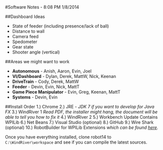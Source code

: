 #Software Notes - 8:08 PM 1/8/2014

##Dashboard Ideas
* State of feeder (including presence/lack of ball)
* Distance to wall
* Camera feed
* Spedometer
* Gear state
* Shooter angle (vertical)

##Areas we might want to work

* **Autonomous** - Anish, Aaron, Evin, Joel
* **VI/Dashboard** - Dylan, Derek, MattW, Nick, Keenan
* **DriveTrain** - Cody, Derek, MattW
* **Feeder** - Devin, Evin, Nick, MattT
* **Game Piece Manipulator** - Evin, Greg, Keenan, MattT
* **Systems** - Devin, Evin

##Install Order
1.) Chrome
2.) JRE - *JDK 7 if you want to develop for Java FX*
3.) WindRiver 1 *Read PDF, the installer might hang, the document will be able to tell you how to fix it*
4.) WindRiver 2
5.) Workbench Update Contains WPILib
6.) Net Beans
7.) Visual Studio (optional)
8.) GitHub
9.) Wire Shark (optional)
10.) RobotBuilder for WPILib Extensions *which can be found <a href = "http://evinugur.com/RobotBuilderWPILibExtensions.jar">here</a>.*

Once you have everything installed, clone robot14 to `C:\WindRiver\workspace` and see if you can compile the latest sources.
